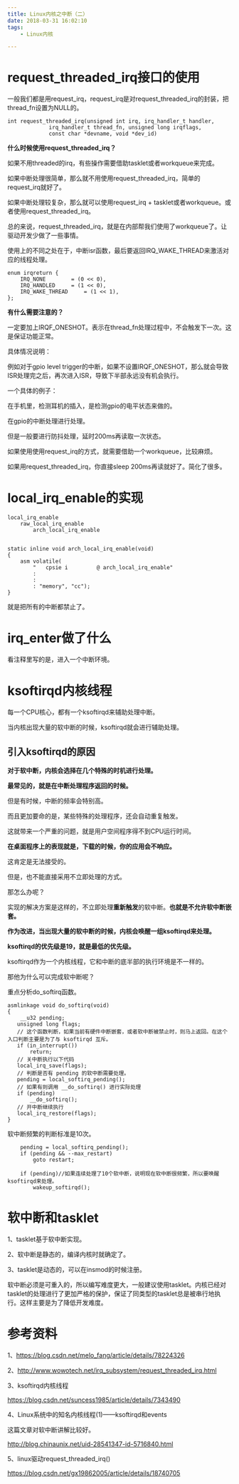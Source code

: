 ```yaml
---
title: Linux内核之中断（二）
date: 2018-03-31 16:02:10
tags:
	- Linux内核

---
```




# request_threaded_irq接口的使用

一般我们都是用request_irq，request_irq是对request_threaded_irq的封装，把thread_fn设置为NULL的。

```
int request_threaded_irq(unsigned int irq, irq_handler_t handler,
			 irq_handler_t thread_fn, unsigned long irqflags,
			 const char *devname, void *dev_id)
```

**什么时候使用request_threaded_irq？**

如果不用threaded的irq，有些操作需要借助tasklet或者workqueue来完成。

如果中断处理很简单，那么就不用使用request_threaded_irq，简单的request_irq就好了。

如果中断处理较复杂，那么就可以使用request_irq + tasklet或者workqueue。或者使用request_threaded_irq。



总的来说，request_threaded_irq，就是在内部帮我们使用了workqueue了。让驱动开发少做了一些事情。

使用上的不同之处在于，中断isr函数，最后要返回IRQ_WAKE_THREAD来激活对应的线程处理。

```
enum irqreturn {
	IRQ_NONE		= (0 << 0),
	IRQ_HANDLED		= (1 << 0),
	IRQ_WAKE_THREAD		= (1 << 1),
};
```





**有什么需要注意的？**

一定要加上IRQF_ONESHOT。表示在thread_fn处理过程中，不会触发下一次。这是保证功能正常。

具体情况说明：

例如对于gpio level trigger的中断，如果不设置IRQF_ONESHOT，那么就会导致ISR处理完之后，再次进入ISR，导致下半部永远没有机会执行。



一个具体的例子：

在手机里，检测耳机的插入，是检测gpio的电平状态来做的。

在gpio的中断处理进行处理。

但是一般要进行防抖处理，延时200ms再读取一次状态。

如果使用使用request_irq的方式，就需要借助一个workqueue，比较麻烦。

如果用request_threaded_irq，你直接sleep 200ms再读就好了。简化了很多。



# local_irq_enable的实现

```
local_irq_enable
	raw_local_irq_enable
		arch_local_irq_enable
			

static inline void arch_local_irq_enable(void)
{
	asm volatile(
		"	cpsie i			@ arch_local_irq_enable"
		:
		:
		: "memory", "cc");
}
```

就是把所有的中断都禁止了。

# irq_enter做了什么

看注释里写的是，进入一个中断环境。



# ksoftirqd内核线程

每一个CPU核心，都有一个ksoftirqd来辅助处理中断。

当内核出现大量的软中断的时候，ksoftirqd就会进行辅助处理。

## 引入ksoftirqd的原因

**对于软中断，内核会选择在几个特殊的时机进行处理。**

**最常见的，就是在中断处理程序返回的时候。**

但是有时候，中断的频率会特别高。

而且更加要命的是，某些特殊的处理程序，还会自动重复触发。

这就带来一个严重的问题，就是用户空间程序得不到CPU运行时间。

**在桌面程序上的表现就是，下载的时候，你的应用会不响应。**

这肯定是无法接受的。

但是，也不能直接采用不立即处理的方式。

那怎么办呢？

实现的解决方案是这样的，不立即处理**重新触发**的软中断。**也就是不允许软中断嵌套。**

**作为改进，当出现大量的软中断的时候，内核会唤醒一组ksoftirqd来处理。**

**ksoftirqd的优先级是19，就是最低的优先级。**



ksoftirqd作为一个内核线程，它和中断的底半部的执行环境是不一样的。

那他为什么可以完成软中断呢？

重点分析do_softirq函数。

```
asmlinkage void do_softirq(void)
{
    __u32 pending;
   unsigned long flags;
   // 这个函数判断，如果当前有硬件中断嵌套，或者软中断被禁止时，则马上返回。在这个入口判断主要是为了与 ksoftirqd 互斥。
   if (in_interrupt())
       return;
   // 关中断执行以下代码
   local_irq_save(flags); 
   // 判断是否有 pending 的软中断需要处理。
   pending = local_softirq_pending();
   // 如果有则调用 __do_softirq() 进行实际处理
   if (pending)
       __do_softirq();
   // 开中断继续执行
   local_irq_restore(flags);
}
```

软中断频繁的判断标准是10次。

```
	pending = local_softirq_pending();
	if (pending && --max_restart)
		goto restart;

	if (pending)//如果连续处理了10个软中断，说明现在软中断很频繁，所以要唤醒ksoftirqd来处理。
		wakeup_softirqd();
```



# 软中断和tasklet

1、tasklet基于软中断实现。

2、软中断是静态的，编译内核时就确定了。

3、tasklet是动态的，可以在insmod的时候注册。

软中断必须是可重入的，所以编写难度更大，一般建议使用tasklet。内核已经对tasklet的处理进行了更加严格的保护，保证了同类型的tasklet总是被串行地执行。这样主要是为了降低开发难度。

# 参考资料

1、https://blog.csdn.net/melo_fang/article/details/78224326

2、http://www.wowotech.net/irq_subsystem/request_threaded_irq.html

3、ksoftirqd内核线程

https://blog.csdn.net/suncess1985/article/details/7343490

4、Linux系统中的知名内核线程(1)——ksoftirqd和events

这篇文章对软中断讲解比较好。

http://blog.chinaunix.net/uid-28541347-id-5716840.html

5、linux驱动request_threaded_irq()

https://blog.csdn.net/gx19862005/article/details/18740705